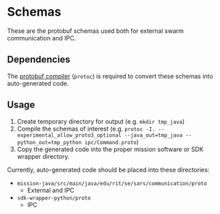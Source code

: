 # Schemas

These are the protobuf schemas used both for external swarm communication and IPC.

## Dependencies

The [protobuf compiler](https://github.com/protocolbuffers/protobuf#protocol-compiler-installation) (`protoc`) is required to convert these schemas into auto-generated code.

## Usage

1. Create temporary directory for output (e.g. `mkdir tmp_java`)
2. Compile the schemas of interest (e.g. `protoc -I. --experimental_allow_proto3_optional --java_out=tmp_java --python_out=tmp_python ipc/Command.proto`)
3. Copy the generated code into the proper mission software or SDK wrapper directory.

Currently, auto-generated code should be placed into these directories:

* `mission-java/src/main/java/edu/rit/se/sars/communication/proto`
  * External and IPC
* `sdk-wrapper-python/proto`
  * IPC
